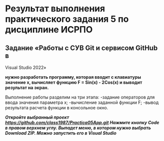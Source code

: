 # Результат выполнения практического задания 5 по дисциплине ИСРПО

## Задание «Работы с СУВ Git и сервисом GitHub в
Visual Studio 2022»

**нужно разработать программу, которая вводит с клавиатуры
значение х, вычисляет функцию F = Sin(x) - 2Cos(x) и выводит результат на экран.**

Выполнение работы разделим на три этапа:
-задание операторов для ввода значения параметра x;
-вычисление заданной функции F;
-вывод результата расчета функции в консольное окно.

***Откройте выбранный проект https://github.com/class1987/Practica05App.git
Нажмите кнопку Code в правом верхнем углу. Выпадет меню, в котором нужно выбрать Download ZIP.
Можно запустить его в Visual Studio***
